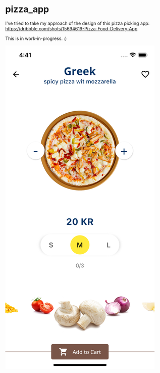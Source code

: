 # pizza_app

I've tried to take my approach of the design of this pizza picking app: https://dribbble.com/shots/15694619-Pizza-Food-Delivery-App

This is in work-in-progress. :)


![alt text](https://github.com/Naburan/pizza-app/blob/master/app-screenshots/first_image.png?raw=true)
